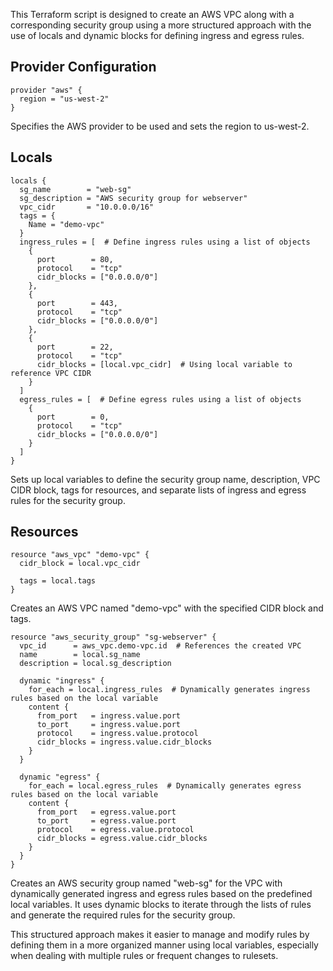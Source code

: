 This Terraform script is designed to create an AWS VPC along with a corresponding security group using a more structured approach with the use of locals and dynamic blocks for defining ingress and egress rules.

## Provider Configuration
```
provider "aws" {
  region = "us-west-2"
}

```
Specifies the AWS provider to be used and sets the region to us-west-2.

## Locals
```
locals {
  sg_name        = "web-sg"
  sg_description = "AWS security group for webserver"
  vpc_cidr       = "10.0.0.0/16"
  tags = {
    Name = "demo-vpc"
  }
  ingress_rules = [  # Define ingress rules using a list of objects
    {
      port        = 80,
      protocol    = "tcp"
      cidr_blocks = ["0.0.0.0/0"]
    },
    {
      port        = 443,
      protocol    = "tcp"
      cidr_blocks = ["0.0.0.0/0"]
    },
    {
      port        = 22,
      protocol    = "tcp"
      cidr_blocks = [local.vpc_cidr]  # Using local variable to reference VPC CIDR
    }
  ]
  egress_rules = [  # Define egress rules using a list of objects
    {
      port        = 0,
      protocol    = "tcp"
      cidr_blocks = ["0.0.0.0/0"]
    }
  ]
}

```
Sets up local variables to define the security group name, description, VPC CIDR block, tags for resources, and separate lists of ingress and egress rules for the security group.

## Resources
```
resource "aws_vpc" "demo-vpc" {
  cidr_block = local.vpc_cidr

  tags = local.tags
}

```
Creates an AWS VPC named "demo-vpc" with the specified CIDR block and tags.

```
resource "aws_security_group" "sg-webserver" {
  vpc_id      = aws_vpc.demo-vpc.id  # References the created VPC
  name        = local.sg_name
  description = local.sg_description

  dynamic "ingress" {
    for_each = local.ingress_rules  # Dynamically generates ingress rules based on the local variable
    content {
      from_port   = ingress.value.port
      to_port     = ingress.value.port
      protocol    = ingress.value.protocol
      cidr_blocks = ingress.value.cidr_blocks
    }
  }

  dynamic "egress" {
    for_each = local.egress_rules  # Dynamically generates egress rules based on the local variable
    content {
      from_port   = egress.value.port
      to_port     = egress.value.port
      protocol    = egress.value.protocol
      cidr_blocks = egress.value.cidr_blocks
    }
  }
}

```
Creates an AWS security group named "web-sg" for the VPC with dynamically generated ingress and egress rules based on the predefined local variables. It uses dynamic blocks to iterate through the lists of rules and generate the required rules for the security group.

This structured approach makes it easier to manage and modify rules by defining them in a more organized manner using local variables, especially when dealing with multiple rules or frequent changes to rulesets.







